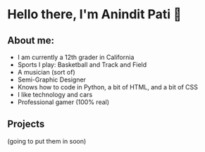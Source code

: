 # Hello there, I'm Anindit Pati 👋


## About me:

- I am currently a 12th grader in California
- Sports I play: Basketball and Track and Field 
- A musician (sort of)
- Semi-Graphic Designer
- Knows how to code in Python, a bit of HTML, and a bit of CSS
- I like technology and cars 
- Professional gamer (100% real) 


## Projects
(going to put them in soon)  


<!--
**Anipati2/Anipati2** is a ✨ _special_ ✨ repository because its `README.md` (this file) appears on your GitHub profile.

Here are some ideas to get you started:
